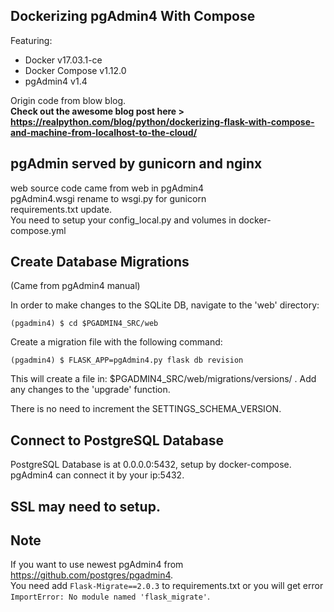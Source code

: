 ## Dockerizing pgAdmin4 With Compose

Featuring:

- Docker v17.03.1-ce
- Docker Compose v1.12.0
- pgAdmin4 v1.4

Origin code from blow blog.  
**Check out the awesome blog post here > https://realpython.com/blog/python/dockerizing-flask-with-compose-and-machine-from-localhost-to-the-cloud/**

## pgAdmin served by gunicorn and nginx
web source code came from web in pgAdmin4  
pgAdmin4.wsgi rename to wsgi.py for gunicorn  
requirements.txt update.  
You need to setup your config_local.py and volumes in docker-compose.yml

## Create Database Migrations
(Came from pgAdmin4 manual)

In order to make changes to the SQLite DB, navigate to the 'web' directory:

`(pgadmin4) $ cd $PGADMIN4_SRC/web`

Create a migration file with the following command:

`(pgadmin4) $ FLASK_APP=pgAdmin4.py flask db revision`

This will create a file in: $PGADMIN4_SRC/web/migrations/versions/ .
Add any changes to the 'upgrade' function.

There is no need to increment the SETTINGS_SCHEMA_VERSION.

## Connect to PostgreSQL Database

PostgreSQL Database is at 0.0.0.0:5432, setup by docker-compose.  
pgAdmin4 can connect it by your ip:5432.

## SSL may need to setup.

## Note
If you want to use newest pgAdmin4 from https://github.com/postgres/pgadmin4.  
You need add `Flask-Migrate==2.0.3` to requirements.txt or you will get error `ImportError: No module named 'flask_migrate'`.